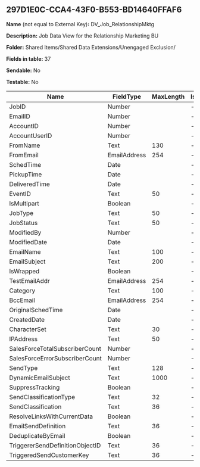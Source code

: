 ## 297D1E0C-CCA4-43F0-B553-BD14640FFAF6

**Name** (not equal to External Key)**:** DV_Job_RelationshipMktg

**Description:** Job Data View for the Relationship Marketing BU

**Folder:** Shared Items/Shared Data Extensions/Unengaged Exclusion/

**Fields in table:** 37

**Sendable:** No

**Testable:** No

| Name | FieldType | MaxLength | IsPrimaryKey | IsNullable | DefaultValue |
| --- | --- | --- | --- | --- | --- |
| JobID | Number |  | - | - |  |
| EmailID | Number |  | - | + |  |
| AccountID | Number |  | - | + |  |
| AccountUserID | Number |  | - | + |  |
| FromName | Text | 130 | - | + |  |
| FromEmail | EmailAddress | 254 | - | + |  |
| SchedTime | Date |  | - | + |  |
| PickupTime | Date |  | - | + |  |
| DeliveredTime | Date |  | - | + |  |
| EventID | Text | 50 | - | + |  |
| IsMultipart | Boolean |  | - | - |  |
| JobType | Text | 50 | - | + |  |
| JobStatus | Text | 50 | - | + |  |
| ModifiedBy | Number |  | - | + |  |
| ModifiedDate | Date |  | - | + |  |
| EmailName | Text | 100 | - | + |  |
| EmailSubject | Text | 200 | - | + |  |
| IsWrapped | Boolean |  | - | - |  |
| TestEmailAddr | EmailAddress | 254 | - | + |  |
| Category | Text | 100 | - | - |  |
| BccEmail | EmailAddress | 254 | - | + |  |
| OriginalSchedTime | Date |  | - | + |  |
| CreatedDate | Date |  | - | - |  |
| CharacterSet | Text | 30 | - | + |  |
| IPAddress | Text | 50 | - | + |  |
| SalesForceTotalSubscriberCount | Number |  | - | - |  |
| SalesForceErrorSubscriberCount | Number |  | - | - |  |
| SendType | Text | 128 | - | - |  |
| DynamicEmailSubject | Text | 1000 | - | + |  |
| SuppressTracking | Boolean |  | - | - |  |
| SendClassificationType | Text | 32 | - | + |  |
| SendClassification | Text | 36 | - | + |  |
| ResolveLinksWithCurrentData | Boolean |  | - | - |  |
| EmailSendDefinition | Text | 36 | - | + |  |
| DeduplicateByEmail | Boolean |  | - | - |  |
| TriggererSendDefinitionObjectID | Text | 36 | - | + |  |
| TriggeredSendCustomerKey | Text | 36 | - | + |  |
